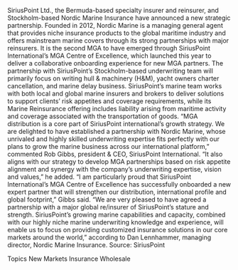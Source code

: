SiriusPoint Ltd., the Bermuda-based specialty insurer and reinsurer, and Stockholm-based Nordic Marine Insurance have announced a new strategic partnership.
Founded in 2012, Nordic Marine is a managing general agent that provides niche insurance products to the global maritime industry and offers mainstream marine covers through its strong partnerships with major reinsurers.
It is the second MGA to have emerged through SiriusPoint International’s MGA Centre of Excellence, which launched this year to deliver a collaborative onboarding experience for new MGA partners.
The partnership with SiriusPoint’s Stockholm-based underwriting team will primarily focus on writing hull & machinery (H&M), yacht owners charter cancellation, and marine delay business.
SiriusPoint’s marine team works with both local and global marine insurers and brokers to deliver solutions to support clients’ risk appetites and coverage requirements, while its Marine Reinsurance offering includes liability arising from maritime activity and coverage associated with the transportation of goods.
“MGA distribution is a core part of SiriusPoint international’s growth strategy. We are delighted to have established a partnership with Nordic Marine, whose unrivaled and highly skilled underwriting expertise fits perfectly with our plans to grow the marine business across our international platform,” commented Rob Gibbs, president & CEO, SiriusPoint International.
“It also aligns with our strategy to develop MGA partnerships based on risk appetite alignment and synergy with the company’s underwriting expertise, vision and values,” he added.
“I am particularly proud that SiriusPoint International’s MGA Centre of Excellence has successfully onboarded a new expert partner that will strengthen our distribution, international profile and global footprint,” Gibbs said.
“We are very pleased to have agreed a partnership with a major global re/insurer of SiriusPoint’s stature and strength. SiriusPoint’s growing marine capabilities and capacity, combined with our highly niche marine underwriting knowledge and experience, will enable us to focus on providing customized insurance solutions in our core markets around the world,” according to Dan Lennhammer, managing director, Nordic Marine Insurance.
Source: SiriusPoint

Topics
New Markets
Insurance Wholesale
